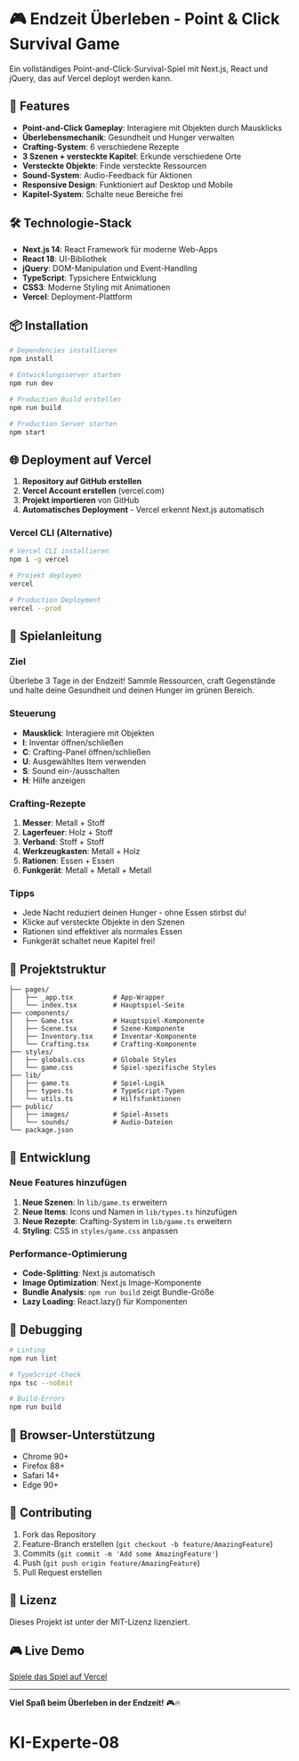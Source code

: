 # 🎮 Endzeit Überleben - Point & Click Survival Game

Ein vollständiges Point-and-Click-Survival-Spiel mit Next.js, React und jQuery, das auf Vercel deployt werden kann.

## 🚀 Features

- **Point-and-Click Gameplay**: Interagiere mit Objekten durch Mausklicks
- **Überlebensmechanik**: Gesundheit und Hunger verwalten
- **Crafting-System**: 6 verschiedene Rezepte
- **3 Szenen + versteckte Kapitel**: Erkunde verschiedene Orte
- **Versteckte Objekte**: Finde versteckte Ressourcen
- **Sound-System**: Audio-Feedback für Aktionen
- **Responsive Design**: Funktioniert auf Desktop und Mobile
- **Kapitel-System**: Schalte neue Bereiche frei

## 🛠️ Technologie-Stack

- **Next.js 14**: React Framework für moderne Web-Apps
- **React 18**: UI-Bibliothek
- **jQuery**: DOM-Manipulation und Event-Handling
- **TypeScript**: Typsichere Entwicklung
- **CSS3**: Moderne Styling mit Animationen
- **Vercel**: Deployment-Plattform

## 📦 Installation

```bash
# Dependencies installieren
npm install

# Entwicklungsserver starten
npm run dev

# Production Build erstellen
npm run build

# Production Server starten
npm start
```

## 🌐 Deployment auf Vercel

1. **Repository auf GitHub erstellen**
2. **Vercel Account erstellen** (vercel.com)
3. **Projekt importieren** von GitHub
4. **Automatisches Deployment** - Vercel erkennt Next.js automatisch

### Vercel CLI (Alternative)

```bash
# Vercel CLI installieren
npm i -g vercel

# Projekt deployen
vercel

# Production Deployment
vercel --prod
```

## 🎯 Spielanleitung

### Ziel
Überlebe 3 Tage in der Endzeit! Sammle Ressourcen, craft Gegenstände und halte deine Gesundheit und deinen Hunger im grünen Bereich.

### Steuerung
- **Mausklick**: Interagiere mit Objekten
- **I**: Inventar öffnen/schließen
- **C**: Crafting-Panel öffnen/schließen
- **U**: Ausgewähltes Item verwenden
- **S**: Sound ein-/ausschalten
- **H**: Hilfe anzeigen

### Crafting-Rezepte
1. **Messer**: Metall + Stoff
2. **Lagerfeuer**: Holz + Stoff
3. **Verband**: Stoff + Stoff
4. **Werkzeugkasten**: Metall + Holz
5. **Rationen**: Essen + Essen
6. **Funkgerät**: Metall + Metall + Metall

### Tipps
- Jede Nacht reduziert deinen Hunger - ohne Essen stirbst du!
- Klicke auf versteckte Objekte in den Szenen
- Rationen sind effektiver als normales Essen
- Funkgerät schaltet neue Kapitel frei!

## 📁 Projektstruktur

```
├── pages/
│   ├── _app.tsx          # App-Wrapper
│   └── index.tsx         # Hauptspiel-Seite
├── components/
│   ├── Game.tsx          # Hauptspiel-Komponente
│   ├── Scene.tsx         # Szene-Komponente
│   ├── Inventory.tsx     # Inventar-Komponente
│   └── Crafting.tsx      # Crafting-Komponente
├── styles/
│   ├── globals.css       # Globale Styles
│   └── game.css          # Spiel-spezifische Styles
├── lib/
│   ├── game.ts           # Spiel-Logik
│   ├── types.ts          # TypeScript-Typen
│   └── utils.ts          # Hilfsfunktionen
├── public/
│   ├── images/           # Spiel-Assets
│   └── sounds/           # Audio-Dateien
└── package.json
```

## 🔧 Entwicklung

### Neue Features hinzufügen

1. **Neue Szenen**: In `lib/game.ts` erweitern
2. **Neue Items**: Icons und Namen in `lib/types.ts` hinzufügen
3. **Neue Rezepte**: Crafting-System in `lib/game.ts` erweitern
4. **Styling**: CSS in `styles/game.css` anpassen

### Performance-Optimierung

- **Code-Splitting**: Next.js automatisch
- **Image Optimization**: Next.js Image-Komponente
- **Bundle Analysis**: `npm run build` zeigt Bundle-Größe
- **Lazy Loading**: React.lazy() für Komponenten

## 🐛 Debugging

```bash
# Linting
npm run lint

# TypeScript-Check
npx tsc --noEmit

# Build-Errors
npm run build
```

## 📱 Browser-Unterstützung

- Chrome 90+
- Firefox 88+
- Safari 14+
- Edge 90+

## 🤝 Contributing

1. Fork das Repository
2. Feature-Branch erstellen (`git checkout -b feature/AmazingFeature`)
3. Commits (`git commit -m 'Add some AmazingFeature'`)
4. Push (`git push origin feature/AmazingFeature`)
5. Pull Request erstellen

## 📄 Lizenz

Dieses Projekt ist unter der MIT-Lizenz lizenziert.

## 🎮 Live Demo

[Spiele das Spiel auf Vercel](https://endzeit-survival-game.vercel.app)

---

**Viel Spaß beim Überleben in der Endzeit!** 🎮🔥
# KI-Experte-08
